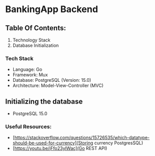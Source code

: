 # BankingApp Backend
## Table Of Contents:
1. Technology Stack
2. Database Initialization



### Tech Stack
- Language: Go
- Framework: Mux
- Database: PostgreSQL (Version: 15.0)
- Architecture: Model-View-Controller (MVC)


## Initializing the database
- PostgreSQL 15.0



### Useful Resources:
- [https://stackoverflow.com/questions/15726535/which-datatype-should-be-used-for-currency](Storing currency PostgresSQL)
- [https://youtu.be/jFfo23yIWac](Go REST API)
